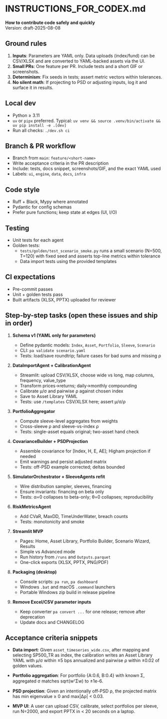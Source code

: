 # INSTRUCTIONS_FOR_CODEX.md
**How to contribute code safely and quickly**  
Version: draft-2025-08-08

## Ground rules
1. **Inputs**: Parameters are YAML only. Data uploads (index/fund) can be CSV/XLSX and are converted to YAML-backed assets via the UI.
2. **Small PRs**: One feature per PR. Include tests and a short GIF or screenshots.
3. **Determinism**: Fix seeds in tests; assert metric vectors within tolerances.
4. **No silent math**: If projecting to PSD or adjusting inputs, log it and surface it in results.

## Local dev
- Python ≥ 3.11
- `uv` or `pipx` preferred. Typical: `uv venv && source .venv/bin/activate && uv pip install -e .[dev]`
- Run all checks: `./dev.sh ci`

## Branch & PR workflow
- Branch from `main`: `feature/<short-name>`
- Write acceptance criteria in the PR description
- Include: tests, docs snippet, screenshots/GIF, and the exact YAML used
- Labels: `ui`, `engine`, `data`, `docs`, `infra`

## Code style
- Ruff + Black, Mypy where annotated
- Pydantic for config schemas
- Prefer pure functions; keep state at edges (UI, I/O)

## Testing
- Unit tests for each agent
- Golden tests:
  - `tests/golden/test_scenario_smoke.py` runs a small scenario (N=500, T=120) with fixed seed and asserts top-line metrics within tolerance
  - Data import tests using the provided templates

## CI expectations
- Pre-commit passes
- Unit + golden tests pass
- Built artifacts (XLSX, PPTX) uploaded for reviewer

## Step-by-step tasks (open these issues and ship in order)

1. **Schema v1 (YAML only for parameters)**
   - Define pydantic models: `Index`, `Asset`, `Portfolio`, `Sleeve`, `Scenario`
   - CLI: `pa validate scenario.yaml`
   - Tests: load/save roundtrip; failure cases for bad sums and missing ρ

2. **DataImportAgent + CalibrationAgent**
   - Streamlit: upload CSV/XLSX, choose wide vs long, map columns, frequency, value_type
   - Transform prices→returns; daily→monthly compounding
   - Calibrate μ/σ and pairwise ρ against chosen index
   - Save to Asset Library YAML
   - Tests: use `/templates` CSV/XLSX here; assert μ/σ/ρ

3. **PortfolioAggregator**
   - Compute sleeve-level aggregates from weights
   - Cross-sleeve ρ and sleeve-vs-index ρ
   - Tests: single-asset equals original; two-asset hand check

4. **CovarianceBuilder + PSDProjection**
   - Assemble covariance for [Index, H, E, AE]; Higham projection if needed
   - Emit warnings and persist adjusted matrix
   - Tests: off-PSD example corrected; deltas bounded

5. **SimulatorOrchestrator + SleeveAgents refit**
   - Wire distribution sampler, sleeves, financing
   - Ensure invariants: financing on beta only
   - Tests: α=0 collapses to beta-only; θ=0 collapses; reproducibility

6. **RiskMetricsAgent**
   - Add CVaR, MaxDD, TimeUnderWater, breach counts
   - Tests: monotonicity and smoke

7. **Streamlit MVP**
   - Pages: Home, Asset Library, Portfolio Builder, Scenario Wizard, Results
   - Simple vs Advanced mode
   - Run history from `/runs` and `Outputs.parquet`
   - One-click exports (XLSX, PPTX, PNG/PDF)

8. **Packaging (desktop)**
   - Console scripts: `pa run`, `pa dashboard`
   - Windows `.bat` and macOS `.command` launchers
   - Portable Windows zip build in release pipeline

9. **Remove Excel/CSV parameter inputs**
   - Keep converter `pa convert ...` for one release; remove after deprecation
   - Update docs and CHANGELOG

## Acceptance criteria snippets

- **Data import**: Given `asset_timeseries_wide.csv`, after mapping and selecting SP500_TR as index, the calibration writes an Asset Library YAML with μ/σ within ±5 bps annualized and pairwise ρ within ±0.02 of golden values.

- **Portfolio aggregation**: For portfolio {A:0.6, B:0.4} with known Σ, aggregated σ matches sqrt(wᵀΣw) to ±1e-6.

- **PSD projection**: Given an intentionally off-PSD ρ, the projected matrix has min eigenvalue ≥ 0 and max|Δρ| < 0.03.

- **MVP UI**: A user can upload CSV, calibrate, select portfolios per sleeve, run N=2000, and export PPTX in < 20 seconds on a laptop.
